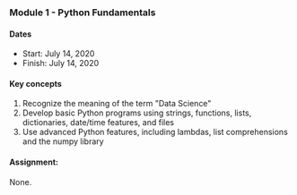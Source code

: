 ### Module 1 - Python Fundamentals

#### Dates
- Start: July 14, 2020
- Finish: July 14, 2020

#### Key concepts

1. Recognize the meaning of the term "Data Science"
2. Develop basic Python programs using strings, functions, lists, dictionaries, date/time features, and files
3. Use advanced Python features, including lambdas, list comprehensions and the numpy library

#### Assignment:
None.